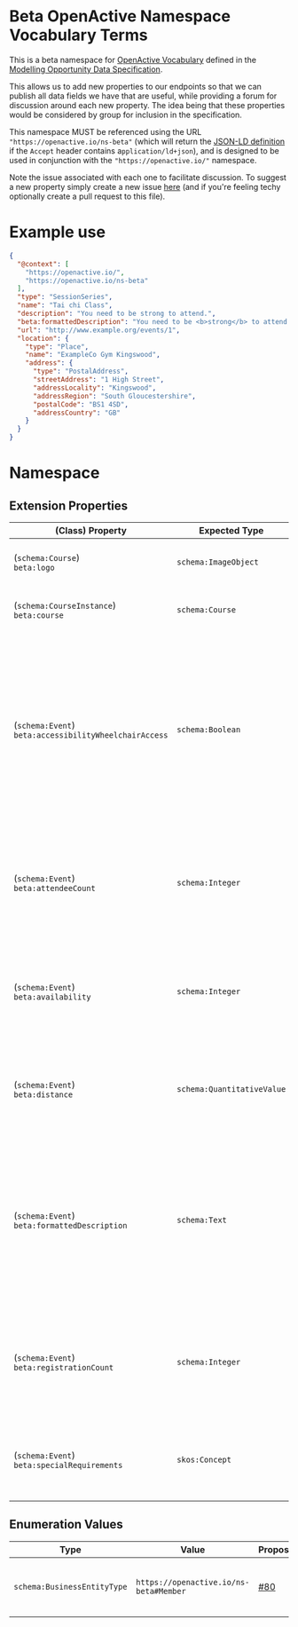 # Beta OpenActive Namespace Vocabulary Terms
This is a beta namespace for [OpenActive Vocabulary](https://www.openactive.io/ns/) defined in the [Modelling Opportunity Data Specification](https://www.openactive.io/modelling-opportunity-data/).

This allows us to add new properties to our endpoints so that we can publish all data fields we have that are useful, while providing a forum for discussion around each new property. The idea being that these properties would be considered by group for inclusion in the specification.

This namespace MUST be referenced using the URL `"https://openactive.io/ns-beta"` (which will return the [JSON-LD definition](https://www.openactive.io/ns-beta/beta.jsonld) if the `Accept` header contains a`pplication/ld+json`), and is designed to be used in conjunction with the `"https://openactive.io/"` namespace.

Note the issue associated with each one to facilitate discussion. To suggest a new property simply create a new issue [here](https://github.com/openactive/ns-beta/issues) (and if you're feeling techy optionally create a pull request to this file).

# Example use

```json
{
  "@context": [
    "https://openactive.io/",
    "https://openactive.io/ns-beta"
  ],
  "type": "SessionSeries",
  "name": "Tai chi Class",
  "description": "You need to be strong to attend.",
  "beta:formattedDescription": "You need to be <b>strong</b> to attend.",
  "url": "http://www.example.org/events/1",
  "location": {
    "type": "Place",
    "name": "ExampleCo Gym Kingswood",
    "address": {
      "type": "PostalAddress",
      "streetAddress": "1 High Street",
      "addressLocality": "Kingswood",
      "addressRegion": "South Gloucestershire",
      "postalCode": "BS1 4SD",
      "addressCountry": "GB"
    }
  }
}
```

# Namespace

## Extension Properties

| (Class) Property    |  Expected Type  | Proposal   | Description                                                         |
|---------------------|-----------------|------------|---------------------------------------------------------------------|
| (`schema:Course`) <br/> `beta:logo` | `schema:ImageObject` | [#164](https://github.com/openactive/modelling-opportunity-data/issues/164) | An associated logo for a course. |
| (`schema:CourseInstance`) <br/> `beta:course` | `schema:Course` | [#164](https://github.com/openactive/modelling-opportunity-data/issues/164) | This course for which this is an offering. |
| (`schema:Event`) <br/> `beta:accessibilityWheelchairAccess` | `schema:Boolean` | [#21](https://github.com/openactive/ns-beta/issues/21) | A property that details whether the event is suitable for wheelchair access. Placed on Event as this field could be used to detail whether the Event is suitable, as well as the Place. |
| (`schema:Event`) <br/> `beta:attendeeCount` | `schema:Integer` | [#12](https://github.com/openactive/ns-beta/issues/12) | For events that have an unlimited number of tickets, captures the number of attendees (actual attendance). |
| (`schema:Event`) <br/> `beta:availability` | `schema:Integer` | [#9](https://github.com/openactive/ns-beta/issues/9) | For data publishers not wishing to disclose the granular availability of their sessions openly. |
| (`schema:Event`) <br/> `beta:distance` | `schema:QuantitativeValue` | [#3](https://github.com/openactive/ns-beta/issues/3) | The distance of a run, cycle or other activity. Must also include units. |
| (`schema:Event`) <br/> `beta:formattedDescription` | `schema:Text` | [#2](https://github.com/openactive/ns-beta/issues/2) | Sometimes a description is stored with formatting (e.g. href, bold, italics, embedded YouTube videos). This formatting can be useful for data consumers. |
| (`schema:Event`) <br/> `beta:registrationCount` | `schema:Integer` | [#13](https://github.com/openactive/ns-beta/issues/13) | For events that have an unlimited number of tickets, captures the number of registrations (intention to attend). |
| (`schema:Event`) <br/> `beta:specialRequirements` | `skos:Concept` | [#20](https://github.com/openactive/ns-beta/issues/20) | List of related special requirements from a controlled vocabulary. |



## Enumeration Values

| Type          | Value    | Proposal    | Description                                                                    |
|---------------|----------|-------------|--------------------------------------------------------------------------------|
| `schema:BusinessEntityType` | `https://openactive.io/ns-beta#Member` | [#80](https://github.com/openactive/modelling-opportunity-data/issues/80) | Indicates that a customer (eligableCustomerType) is a member of the business. |

